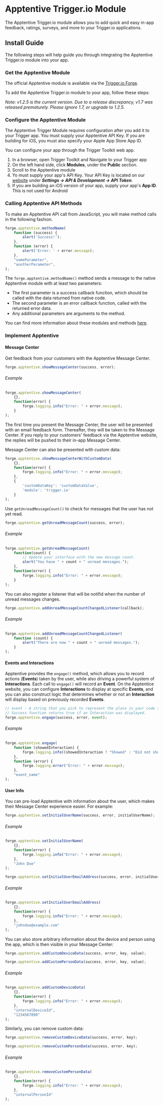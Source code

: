 # Apptentive Trigger.io Module
The Apptentive Trigger.io module allows you to add quick and easy in-app feedback, ratings, surveys, and more to your Trigger.io applications.

## Install Guide
The following steps will help guide you through integrating the Apptentive Trigger.io module into your app.

### Get the Apptentive Module
The official Apptentive module is available via the [Trigger.io Forge](https://trigger.io/modules/apptentive/).

To add the Apptentive Trigger.io module to your app, follow these steps:

*Note: v1.2.5 is the current version. Due to a release discrepancy, v1.7 was released prematurely. Please ignore 1.7, or upgrade to 1.2.5.*

### Configure the Apptentive Module
The Apptentive Trigger Module requires configuration after you add it to your Trigger app. You must supply your Apptentive API Key. If you are building for iOS, you must also specify your Apple App Store App ID.


You can configure your app through the Trigger Toolkit web app.

1. In a browser, open Trigger Toolkit and Navigate to your Trigger app
2. On the left hand side, click **Modules**, under the **Public** section.
3. Scroll to the Apptentive module
4. Yo must supply your app's API Key. Your API Key is located on our [website](https://be.apptentive.com) under _**Settings -> API & Development -> API Token**_.
5. If you are building an iOS version of your app, supply your app's **App ID**. This is not used for Android

### Calling Apptentive API Methods
To make an Apptentive API call from JavaScript, you will make method calls in the following fashion.

```javascript
forge.apptentive.methodName(
    function (success) {
        alert('Success!');
    },
    function (error) {
        alert('Error: ' + error.message);
    },
    "someParameter",
    "anotherParameter",
);
```

The `forge.apptentive.methodName()` method sends a message to the native Apptentive module with at least two parameters:

* The first parameter is a success callback function, which should be called with the data returned from native code.
* The second parameter is an error callback function, called with the returned error data.
* Any additional parameters are arguments to the method.

You can find more information about these modules and methods [here](https://trigger.io/docs/current/api/native_modules/api_methods.html).

### Implement Apptentive

#### Message Center

Get feedback from your customers with the Apptentive Message Center.

```javascript
forge.apptentive.showMessageCenter(success, error);
```

###### Example

```javascript
forge.apptentive.showMessageCenter(
    {},
    function(error) {
        forge.logging.info("Error: " + error.message);
    }
);
```

The first time you present the Message Center, the user will be presented with an email feedback form. Thereafter, they will be taken to the Message Center. If you reply to your customers' feedback via the Apptentive website, the replies will be pushed to their in-app Message Center.

Message Center can also be presented with custom data:

```javascript
forge.apptentive.showMessageCenterWithCustomData(
    {},
    function(error) {
        forge.logging.info("Error: " + error.message);
    },
    {
        'customDataKey': 'customDataValue',
        'module': 'trigger.io'
    }
);
```

Use `getUnreadMessageCount()` to check for messages that the user has not yet read.

```javascript
forge.apptentive.getUnreadMessageCount(success, error);
```

###### Example

```javascript
forge.apptentive.getUnreadMessageCount(
    function(count) {
        // Update your interface with the new message count.
        alert("You have " + count + " unread messages.");
    },
    function(error) {
        forge.logging.info("Error: " + error.message);
    }
);
```

You can also register a listener that will be notifid when the number of unread messages changes.

```javascript
forge.apptentive.addUnreadMessageCountChangedListener(callback);
```

###### Example

```javascript
forge.apptentive.addUnreadMessageCountChangedListener(
    function (count) {
        alert("There are now " + count + " unread messages.");
    }
);
```

#### Events and Interactions

Apptentive provides the `engage()` method, which allows you to record actions (**Events**) taken by the user, while also driving a powerful system of **Interactions**. Each call to `engage()` will record an **Event**. On the Apptentice website, you can configure **Interactions** to display at specific **Events**, and you can also construct logic that determines whether or not an **Interaction** will display based on previously recorded **Events**.

```javascript
// event - A string that you pick to represent the place in your code that you are calling this method from.
// Success function returns true if an Interaction was displayed.
forge.apptentive.engage(success, error, event);
```

###### Example

```javascript
forge.apptentive.engage(
    function (showedInteraction) {
        forge.logging.info((showedInteraction ? "Showed" : "Did not show") + " interaction.");
    },
    function (error) {
        forge.logging.error("Error: " + error.message);
    },
    "event_name"
);
```

#### User Info

You can pre-load Apptentive with information about the user, which makes their Message Center experience easier. For example:

```javascript
forge.apptentive.setInitialUserName(success, error, initialUserName);
```

###### Example

```javascript
forge.apptentive.setInitialUserName(
    {},
    function(error) {
        forge.logging.info("Error: " + error.message);
    },
    "John Doe"
);
```

```javascript
forge.apptentive.setInitialUserEmailAddress(success, error, initialUserEmailAddress);
```

###### Example

```javascript
forge.apptentive.setInitialUserEmailAddress(
    {},
    function(error) {
        forge.logging.info("Error: " + error.message);
    },
    "johndoe@example.com"
);
```

You can also store arbitrary information about the device and person using the app, which is then visible in your Message Center:

```javascript
forge.apptentive.addCustomDeviceData(success, error, key, value);

forge.apptentive.addCustomPersonData(success, error, key, value);
```

###### Example

```javascript
forge.apptentive.addCustomDeviceData(
    {},
    function(error) {
        forge.logging.info("Error: " + error.message);
    },
    "internalDeviceId",
    "1234567890"
);
```

Similarly, you can remove custom data:

```javascript
forge.apptentive.removeCustomDeviceData(success, error, key);

forge.apptentive.removeCustomPersonData(success, error, key);
```

###### Example

```javascript
forge.apptentive.removeCustomPersonData(
    {},
    function(error) {
        forge.logging.info("Error: " + error.message);
    },
    "internalPersonId"
);
```
